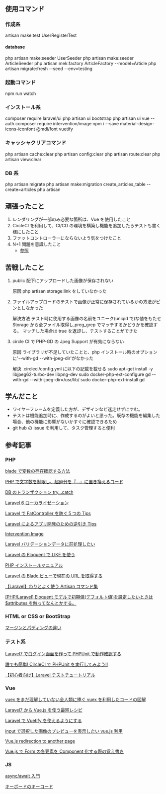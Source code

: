 #

## 使用コマンド

### 作成系

artisan make:test UserRegisterTest

#### database

php artisan make:seeder UserSeeder
php artisan make:seeder ArticleSeeder
php artisan mek:factory ArticleFactory --model=Article
php artisan migrate:fresh --seed --env=testing

### 起動コマンド

npm run watch

### インストール系

composer require laravel/ui
php artisan ui bootstrap
php artisan ui vue --auth
composer require intervention/image
npm i --save material-design-icons-iconfont @mdi/font vuetify

### キャッシャクリアコマンド

php artisan cache:clear
php artisan config:clear
php artisan route:clear
php artisan view:clear

### DB 系

php artisan migrate
php artisan make:migration create_articles_table --create=articles
php artisan

## 頑張ったこと

1. レンダリングが一部のみ必要な箇所は、Vue を使用したこと
1. CircleCI を利用して、CI/CD の環境を構築し機能を追加したらテストも書く様にしたこと
1. ファットコントローラーにならないよう気をつけたこと
1. N+1 問題を意識したこと
    - [参照](https://beyondco.de/docs/laravel-query-detector/installation)

## 苦戦したこと

1. public 配下にアップロードした画像が保存されない

    原因
    php artisan storage:link をしていなかった

1. ファイルアップロードのテストで画像が正常に保存されているかの方法がピンとしなかった

    解決方法
    テスト時に使用する画像の名前をユニーク(uniqid で)な値をもたせ Storage から全ファイル取得し,preg_grep でマッチするかどうかを確認する。
    マッチした場合は true を返却し、テストすることができた

1. circle CI で PHP-GD の Jpeg Support が有効にならない

    原因
    ライブラリが不足していたことと、php インストール時のオプションに'--with-gd --with-jpeg-dir'がなかった

    解決
    .circleci/config.yml に以下の記載を載せる
    sudo apt-get install -y libjpeg62-turbo-dev libpng-dev
    sudo docker-php-ext-configure gd --with-gd --with-jpeg-dir=/usr/lib/
    sudo docker-php-ext-install gd

## 学んだこと

-   ワイヤーフレームを定義した方が、デザインなど迷走せずにすむ。
-   テストは機能追加時に、作成するのがよいと思った。既存の機能を編集した場合、他の機能に影響がないかすぐに確認できるため
-   git hub の issue を利用して、タスク管理すると便利

## 参考記事

### PHP

[blade で変数の存在確認する方法](https://qiita.com/mikimiki0055/items/24d96c72b5fb5e181297)

[PHP で文字数を制限し、超過分を『…』に置き換えるコード](https://spreadsheep.net/php%E3%81%A7%E6%96%87%E5%AD%97%E6%95%B0%E3%82%92%E5%88%B6%E9%99%90%E3%81%97%E3%80%81%E6%9C%AB%E5%B0%BE%E3%81%AB%E3%80%8E%E3%80%8F%E3%82%92%E8%BF%BD%E5%8A%A0%E3%81%99%E3%82%8B%E3%82%B3/)

[DB のトランザクション try...catch](https://www.it-swarm-ja.com/ja/php/laravel%EF%BC%9Adb-transaction%EF%BC%88%EF%BC%89%E3%81%A7try-catch%E3%82%92%E4%BD%BF%E7%94%A8%E3%81%99%E3%82%8B/1046624976/)

[Laravel 6 ローカライゼーション](https://laraweb.net/tutorial/6949/)

[Laravel で FatController を防ぐ５つの Tips](https://qiita.com/nunulk/items/6ed409345efb6ee4f660)

[Laravel によるアプリ開発のための逆引き Tips](https://qiita.com/kgsi/items/ccb1d70530f92268adfe)

[Intervention Image](http://image.intervention.io/getting_started/installation)

[Laravel バリデーションデータに前処理したい](https://qiita.com/toshikish/items/f38b691adbebd7ba7720)

[Laravel の Eloquent で LIKE を使う](https://laravel.hatenablog.com/entry/2013/11/23/004019)

[PHP インストールマニュアル](https://www.php.net/manual/ja/image.installation.php)

[Laravel の Blade ビューで現在の URL を取得する](https://pgmemo.tokyo/data/archives/1325.html)

[【Laravel】わりとよく使う Artisan コマンド集](https://qiita.com/sola-msr/items/a09b857c5e7f7c88d01d)

[[PHP/Laravel] Eloquent モデルで初期値(デフォルト値)を設定したいときは\$attributes を触ってなんとかする。](http://nisihunabasi.mods.jp/blog/?p=804)

### HTML or CSS or BootStrap

[マージンとパディングの違い](https://www.fenet.jp/dotnet/column/tool/2033/)

### テスト系

[Laravel7 でログイン画面を作って PHPUnit で動作確認する](https://engineer-lady.com/program_info/create-login-phpunit-laravel7/)

[誰でも簡単! CircleCI で PHPUnit を実行してみよう!!](https://qiita.com/KeisukeKudo/items/d058b359361e622dcc6f)

[【初心者向け】Laravel テストチュートリアル](https://blog.shonansurvivors.com/entry/laravel6-test)

### Vue

[vuex をまだ理解していない全人類に捧ぐ vuex を利用したコードの図解](https://qiita.com/fruitriin/items/42b0ebc5f8a524a0ae17)

[Laravel7 から Vue.js を使う最短レシピ](https://qiita.com/fruitriin/items/118c773b045101db7651)

[Laravel で Vuetify を使えるようにする](https://blog.proglearn.com/2020/09/05/%E3%80%902020%E5%B9%B49%E6%9C%88-%E7%8F%BE%E5%9C%A8%E3%80%91laravel%E3%81%A7vuetify%E3%82%92%E4%BD%BF%E3%81%88%E3%82%8B%E3%82%88%E3%81%86%E3%81%AB%E3%81%99%E3%82%8B%E5%85%A8%E6%89%8B%E9%A0%86/)

[input で選択した画像のプレビューを表示したい vue.js 利用](https://reffect.co.jp/vue/input-image-previes-vue-js#2)

[Vue.js redirection to another page](https://stackoverflow.com/questions/35664550/vue-js-redirection-to-another-page)

[Vue.js で Form の各要素を Component 化する際の覚え書き](https://qiita.com/ryo2132/items/2e3fcedaffeff9fc3967)

### JS

[async/await 入門](https://www.codegrid.net/articles/2017-async-await-1)

[キーボードのキーコード](https://javascript.programmer-reference.com/js-list-keycode/)
